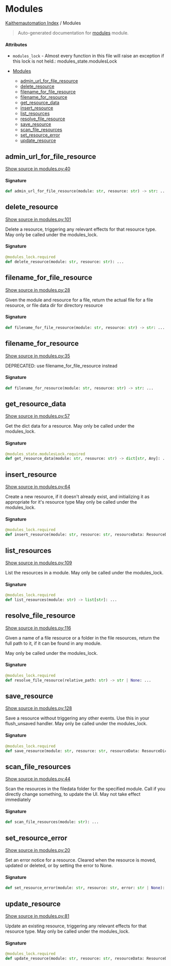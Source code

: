 # Modules

[Kaithemautomation Index](./README.md#kaithemautomation-index) / Modules

> Auto-generated documentation for [modules](../../../api/modules.py) module.

#### Attributes

- `modules_lock` - Almost every function in this file will raise an
  exception if this lock is not held.: modules_state.modulesLock


- [Modules](#modules)
  - [admin_url_for_file_resource](#admin_url_for_file_resource)
  - [delete_resource](#delete_resource)
  - [filename_for_file_resource](#filename_for_file_resource)
  - [filename_for_resource](#filename_for_resource)
  - [get_resource_data](#get_resource_data)
  - [insert_resource](#insert_resource)
  - [list_resources](#list_resources)
  - [resolve_file_resource](#resolve_file_resource)
  - [save_resource](#save_resource)
  - [scan_file_resources](#scan_file_resources)
  - [set_resource_error](#set_resource_error)
  - [update_resource](#update_resource)

## admin_url_for_file_resource

[Show source in modules.py:40](../../../api/modules.py#L40)

#### Signature

```python
def admin_url_for_file_resource(module: str, resource: str) -> str: ...
```



## delete_resource

[Show source in modules.py:101](../../../api/modules.py#L101)

Delete a resource, triggering any relevant effects for that resource type.
May only be called under the modules_lock.

#### Signature

```python
@modules_lock.required
def delete_resource(module: str, resource: str): ...
```



## filename_for_file_resource

[Show source in modules.py:28](../../../api/modules.py#L28)

Given the module and resource for a file, return the actual file for a file resource, or
file data dir for directory resource

#### Signature

```python
def filename_for_file_resource(module: str, resource: str) -> str: ...
```



## filename_for_resource

[Show source in modules.py:35](../../../api/modules.py#L35)

DEPRECATED: use filename_for_file_resource instead

#### Signature

```python
def filename_for_resource(module: str, resource: str) -> str: ...
```



## get_resource_data

[Show source in modules.py:57](../../../api/modules.py#L57)

Get the dict data for a resource. May only be called under the modules_lock.

#### Signature

```python
@modules_state.modulesLock.required
def get_resource_data(module: str, resource: str) -> dict[str, Any]: ...
```



## insert_resource

[Show source in modules.py:64](../../../api/modules.py#L64)

Create a new resource, if it doesn't already exist,
and initializing it as appropriate for it's resource type
May only be called under the modules_lock.

#### Signature

```python
@modules_lock.required
def insert_resource(module: str, resource: str, resourceData: ResourceDictType): ...
```



## list_resources

[Show source in modules.py:109](../../../api/modules.py#L109)

List the resources in a module.
May only be called under the modules_lock.

#### Signature

```python
@modules_lock.required
def list_resources(module: str) -> list[str]: ...
```



## resolve_file_resource

[Show source in modules.py:116](../../../api/modules.py#L116)

Given a name of a file resource or a folder in the file resources,
return the full path to it, if it can be found in any module.

May only be called under the modules_lock.

#### Signature

```python
@modules_lock.required
def resolve_file_resource(relative_path: str) -> str | None: ...
```



## save_resource

[Show source in modules.py:128](../../../api/modules.py#L128)

Save a resource without triggering any other events.
Use this in your flush_unsaved handler. May only be called under the modules_lock.

#### Signature

```python
@modules_lock.required
def save_resource(module: str, resource: str, resourceData: ResourceDictType): ...
```



## scan_file_resources

[Show source in modules.py:44](../../../api/modules.py#L44)

Scan the resources in the filedata folder for the specified module.
Call if you directly change something, to update the UI.  May not
take effect immediately

#### Signature

```python
def scan_file_resources(module: str): ...
```



## set_resource_error

[Show source in modules.py:20](../../../api/modules.py#L20)

Set an error notice for a resource.  Cleared when the resource is moved, updated or deleted,
or by setting the error to None.

#### Signature

```python
def set_resource_error(module: str, resource: str, error: str | None): ...
```



## update_resource

[Show source in modules.py:81](../../../api/modules.py#L81)

Update an existing resource, triggering any relevant effects for that resource type.
May only be called under the modules_lock.

#### Signature

```python
@modules_lock.required
def update_resource(module: str, resource: str, resourceData: ResourceDictType): ...
```